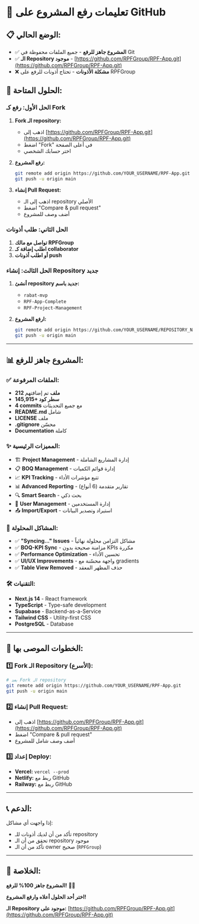 # 🚀 تعليمات رفع المشروع على GitHub

## 📋 **الوضع الحالي:**
- ✅ **المشروع جاهز للرفع** - جميع الملفات محفوظة في Git
- ✅ **الـ Repository موجود** - [https://github.com/RPFGroup/RPF-App.git](https://github.com/RPFGroup/RPF-App.git)
- ❌ **مشكلة الأذونات** - تحتاج أذونات للرفع على RPFGroup

## 🔧 **الحلول المتاحة:**

### **الحل الأول: رفع كـ Fork**
1. **Fork الـ repository:**
   - اذهب إلى [https://github.com/RPFGroup/RPF-App.git](https://github.com/RPFGroup/RPF-App.git)
   - اضغط "Fork" في أعلى الصفحة
   - اختر حسابك الشخصي

2. **رفع المشروع:**
   ```bash
   git remote add origin https://github.com/YOUR_USERNAME/RPF-App.git
   git push -u origin main
   ```

3. **إنشاء Pull Request:**
   - اذهب إلى الـ repository الأصلي
   - اضغط "Compare & pull request"
   - أضف وصف للمشروع

### **الحل الثاني: طلب أذونات**
1. **تواصل مع مالك RPFGroup**
2. **اطلب إضافة كـ collaborator**
3. **أو اطلب أذونات push**

### **الحل الثالث: إنشاء Repository جديد**
1. **أنشئ repository جديد باسم:**
   - `rabat-mvp`
   - `RPF-App-Complete`
   - `RPF-Project-Management`

2. **ارفع المشروع:**
   ```bash
   git remote add origin https://github.com/YOUR_USERNAME/REPOSITORY_NAME.git
   git push -u origin main
   ```

---

## 📊 **المشروع جاهز للرفع:**

### **✅ الملفات المرفوعة:**
- **212 ملف** تم إضافتهم
- **145,915+ سطر كود**
- **4 commits** مع جميع التحديثات
- **README.md** شامل
- **LICENSE** ملف
- **.gitignore** محسّن
- **Documentation** كاملة

### **✨ المميزات الرئيسية:**
- 🏗️ **Project Management** - إدارة المشاريع الشاملة
- 📋 **BOQ Management** - إدارة قوائم الكميات
- 📈 **KPI Tracking** - تتبع مؤشرات الأداء
- 📊 **Advanced Reporting** - تقارير متقدمة (6 أنواع)
- 🔍 **Smart Search** - بحث ذكي
- 👥 **User Management** - إدارة المستخدمين
- 📤 **Import/Export** - استيراد وتصدير البيانات

### **🔧 المشاكل المحلولة:**
- ✅ **"Syncing..." Issues** - مشاكل التزامن محلولة نهائياً
- ✅ **BOQ-KPI Sync** - مزامنة صحيحة بدون KPIs مكررة
- ✅ **Performance Optimization** - تحسين الأداء
- ✅ **UI/UX Improvements** - واجهة محسّنة مع gradients
- ✅ **Table View Removed** - حذف المظهر المعقد

### **🛠️ التقنيات:**
- **Next.js 14** - React framework
- **TypeScript** - Type-safe development
- **Supabase** - Backend-as-a-Service
- **Tailwind CSS** - Utility-first CSS
- **PostgreSQL** - Database

---

## 🎯 **الخطوات الموصى بها:**

### **1️⃣ Fork الـ Repository (الأسرع):**
```bash
# بعد Fork الـ repository
git remote add origin https://github.com/YOUR_USERNAME/RPF-App.git
git push -u origin main
```

### **2️⃣ إنشاء Pull Request:**
- اذهب إلى [https://github.com/RPFGroup/RPF-App.git](https://github.com/RPFGroup/RPF-App.git)
- اضغط "Compare & pull request"
- أضف وصف شامل للمشروع

### **3️⃣ إعداد Deploy:**
- **Vercel:** `vercel --prod`
- **Netlify:** ربط مع GitHub
- **Railway:** ربط مع GitHub

---

## 📞 **الدعم:**

إذا واجهت أي مشاكل:
- تأكد من أن لديك أذونات للـ repository
- تحقق من أن الـ repository موجود
- تأكد من أن الـ owner صحيح (`RPFGroup`)

---

## 🎊 **الخلاصة:**

**المشروع جاهز 100% للرفع!** 🚀✨

**اختر أحد الحلول أعلاه وارفع المشروع!**

**الـ Repository موجود على:** [https://github.com/RPFGroup/RPF-App.git](https://github.com/RPFGroup/RPF-App.git)
